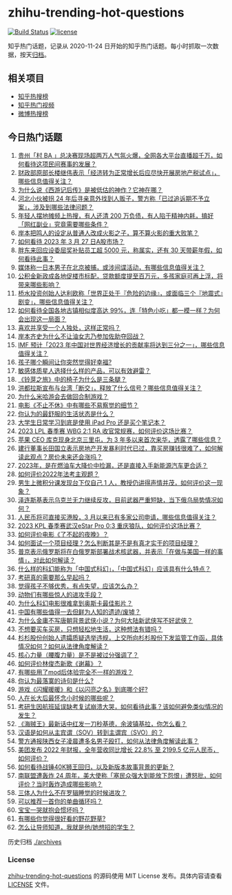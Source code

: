 # zhihu-trending-hot-questions

[![Build Status](https://github.com/justjavac/zhihu-trending-hot-questions/workflows/ci/badge.svg?branch=master)](https://github.com/justjavac/zhihu-trending-hot-questions/actions)
[![license](https://img.shields.io/github/license/justjavac/zhihu-trending-hot-questions)](https://github.com/justjavac/zhihu-trending-hot-questions/blob/master/LICENSE)

知乎热门话题，记录从 2020-11-24
日开始的知乎热门话题。每小时抓取一次数据，按天[归档](./archives)。

## 相关项目

- [知乎热搜榜](https://github.com/justjavac/zhihu-trending-top-search)
- [知乎热门视频](https://github.com/justjavac/zhihu-trending-hot-video)
- [微博热搜榜](https://github.com/justjavac/weibo-trending-hot-search)

## 今日热门话题

<!-- BEGIN -->
<!-- 最后更新时间 Mon Mar 27 2023 07:14:52 GMT+0800 (China Standard Time) -->

1. [贵州「村 BA 」总决赛现场超两万人气氛火爆，全网各大平台直播超千万，如何看待这项民间赛事的发展？](https://www.zhihu.com/question/591947683)
1. [财政部原部长楼继伟表示「经济转为正常增长后应尽快开展房地产税试点」，哪些信息值得关注？](https://www.zhihu.com/question/591958596)
1. [为什么说《西游记后传》是被低估的神作？它神在哪？](https://www.zhihu.com/question/542181254)
1. [河北小伙被拐 24 年后寻亲意外找到人贩子，警方称「已过追诉期不予立案」，涉及到哪些法律问题？](https://www.zhihu.com/question/591976747)
1. [年轻人摆地摊频上热搜，有人还清 200 万负债，有人陷于精神内耗，搞好「网红副业」究竟需要哪些条件？](https://www.zhihu.com/question/591957799)
1. [岸本把鸣人的设定从普通人改成火影之子，算不算火影的重大败笔？](https://www.zhihu.com/question/576774021)
1. [如何看待 2023 年 3 月 27 日A股市场？](https://www.zhihu.com/question/592001992)
1. [胖东来回应设委屈奖补贴员工超 5000 元，称属实，还有 30 天带薪年假，如何看待此事？](https://www.zhihu.com/question/592007059)
1. [媒体称一日本男子在北京被捕，或涉间谍活动，有哪些信息值得关注？](https://www.zhihu.com/question/591971106)
1. [公积金新政成各地促楼市标配，贷款额度提至百万元，多孩家庭可再上浮，将带来哪些影响？](https://www.zhihu.com/question/591936899)
1. [桥水投资创始人达利欧称「世界正处于『危险的边缘』，或面临三个『地震式』剧变」，哪些信息值得关注？](https://www.zhihu.com/question/591964085)
1. [如何看待全国各地古镇相似度高达 99%，连「特色小吃」都一模一样？为何会出现这一局面？](https://www.zhihu.com/question/591935274)
1. [喜欢并享受一个人独处，这样正常吗？](https://www.zhihu.com/question/583302635)
1. [岸本齐史为什么不让油女志乃参加佐助夺回战？](https://www.zhihu.com/question/540974244)
1. [IMF 预计「2023 年中国对世界经济增长的贡献率将达到三分之一」，哪些信息值得关注？](https://www.zhihu.com/question/591965514)
1. [孩子哪个瞬间让你突然觉得好幸福?](https://www.zhihu.com/question/476314541)
1. [敏感体质星人选择什么样的产品，可以有效避雷？](https://www.zhihu.com/question/591813054)
1. [《铃芽之旅》中的椅子为什么是三条腿？](https://www.zhihu.com/question/591693780)
1. [洪都拉斯宣布与台湾「断交」，释放了什么信号？哪些信息值得关注？](https://www.zhihu.com/question/591938056)
1. [为什么米哈游会去做回合制游戏？](https://www.zhihu.com/question/591776561)
1. [电影《不止不休》中有哪些不易察觉的细节？](https://www.zhihu.com/question/591476692)
1. [你认为的最舒服的生活状态是什么？](https://www.zhihu.com/question/271421721)
1. [大学生日常学习到底是使用 iPad Pro 还是买个笔记本？](https://www.zhihu.com/question/591221197)
1. [2023 LPL 春季赛 WBG 2:1 RA 收官常规赛，如何评价这场比赛？](https://www.zhihu.com/question/591983954)
1. [苹果 CEO 库克现身北京三里屯，为 3 年多以来首次来华，透露了哪些信息？](https://www.zhihu.com/question/591676798)
1. [建行董事长田国立表示房地产开发暴利时代已过，靠买房赚钱很难了，如何解读此观点？房价未来还会涨吗？](https://www.zhihu.com/question/591969316)
1. [2023年，是在燃油车大降价中捡漏，还是直接入手新能源汽车更合适？](https://www.zhihu.com/question/589955546)
1. [如何评价2022年法考主观题？](https://www.zhihu.com/question/591956655)
1. [男生上微积分课发现台下仅自己 1 人，教授仍讲得声情并茂，如何评价这一现象？](https://www.zhihu.com/question/591772909)
1. [泽连斯基表示乌克兰无力继续反攻，目前武器严重短缺，当下俄乌局势情况如何？](https://www.zhihu.com/question/591892026)
1. [人民币将可直接买港股，3 月以来已有多家公司申请，哪些信息值得关注？](https://www.zhihu.com/question/591951681)
1. [2023 KPL 春季赛武汉eStar Pro 0:3 重庆狼队，如何评价这场比赛？](https://www.zhihu.com/question/591863915)
1. [如何评价电影《了不起的夜晚》？](https://www.zhihu.com/question/591171208)
1. [如何面试一个项目经理？怎么判断其是不是有真才实干的项目经理？](https://www.zhihu.com/question/582548519)
1. [普京表示俄罗斯将在白俄罗斯部署战术核武器，并表示「在做与美国一样的事情」，对此如何解读？](https://www.zhihu.com/question/591937221)
1. [什么样的科幻能称为「中国式科幻」，「中国式科幻」应该具有什么特点？](https://www.zhihu.com/question/435096725)
1. [考研真的需要那么早起吗？](https://www.zhihu.com/question/453051286)
1. [觉得孩子不够优秀，有点失望，应该怎么办？](https://www.zhihu.com/question/591541687)
1. [动物们有哪些惊人的进攻手段？](https://www.zhihu.com/question/591387589)
1. [为什么科幻电影很难拿到奥斯卡最佳影片？](https://www.zhihu.com/question/588268561)
1. [中国有哪些值得一去但鲜为人知的遗迹/废墟？](https://www.zhihu.com/question/37178511)
1. [为什么金庸不写唐朝背景武侠小说？为何大陆新武侠写不好武侠？](https://www.zhihu.com/question/590684142)
1. [不想要买车买房，只想轻松地生活，这种想法有错吗？](https://www.zhihu.com/question/591592960)
1. [杉杉股份创始人遗孀质疑选举违规，上交所向杉杉股份下发监管工作函，具体情况如何？如何从法律角度解读？](https://www.zhihu.com/question/591767351)
1. [核心力量（腰腹力量）是不是被过分强调了？](https://www.zhihu.com/question/427520184)
1. [如何评价林俊杰新歌《谢幕》？](https://www.zhihu.com/question/591716377)
1. [有哪些用了mod后体验完全不一样的游戏？](https://www.zhihu.com/question/584366441)
1. [你认为最落寞的诗句是什么?](https://www.zhihu.com/question/590941687)
1. [游戏《闪耀暖暖》和《以闪亮之名》到底哪个好?](https://www.zhihu.com/question/553106542)
1. [人在长大后最怀念小时候的哪些呢？](https://www.zhihu.com/question/591222492)
1. [考研生因航班延误缺考复试崩溃大哭，如何看待此事？该如何避免类似情况的发生？](https://www.zhihu.com/question/591772829)
1. [《海贼王》最新话中红发一刀秒基德，余波镇基拉，你怎么看？](https://www.zhihu.com/question/591572262)
1. [汉语是如何从主宾谓（SOV）转到主谓宾（SVO）的？](https://www.zhihu.com/question/444333610)
1. [警方通报陕西女子凌晨遭多名男子殴打，如何从法律角度解读此事？](https://www.zhihu.com/question/591816247)
1. [美团发布 2022 年财报，全年营收同比增长 22.8% 至 2199.5 亿元人民币，如何评价？](https://www.zhihu.com/question/591624391)
1. [如何看待战锤40K狮王回归，以及新版本故事背景的更新？](https://www.zhihu.com/question/591369386)
1. [南联盟遭轰炸 24 周年，美大使称「塞民众强大到能放下怨恨」遭怒批，如何评价？当时轰炸造成哪些影响？](https://www.zhihu.com/question/591814862)
1. [三体人为什么不在罗辑睡觉的时候进攻？](https://www.zhihu.com/question/323948234)
1. [可以推荐一首你的单曲循环吗？](https://www.zhihu.com/question/591524563)
1. [宝宝一哭就抱会惯坏吗？](https://www.zhihu.com/question/583758708)
1. [有哪些你觉得很好看的野花野草?](https://www.zhihu.com/question/590364700)
1. [怎么让导师知道，我就是他/她想招的学生？](https://www.zhihu.com/question/589700048)

<!-- END -->

历史归档 [./archives](./archives)

### License

[zhihu-trending-hot-questions](https://github.com/justjavac/zhihu-trending-hot-questions)
的源码使用 MIT License 发布。具体内容请查看 [LICENSE](./LICENSE) 文件。
